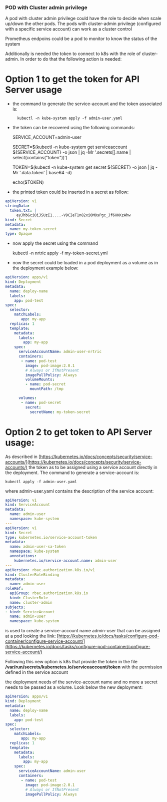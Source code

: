 ### POD with Cluster  admin privilege
A pod with cluster admin privilege could have the role to decide when scale up/down the other pods. The pods with cluster-admin privilege (configured with a specific service account) can work as a cluster control

Prometheus endpoins could be a pod to monitor to know the status of the system


Additionally is needed the token to connect to k8s with the role of cluster-admin. In order to do that the following action is needed:

# Option 1 to get the token for API Server usage

- the command to generate the service-account and the token associated is:

        kubectl -n kube-system apply -f admin-user.yaml

- the token can be recovered using the following commands:

	SERVICE_ACCOUNT=admin-user

	SECRET=$(kubectl -n kube-system get serviceaccount ${SERVICE_ACCOUNT} -o json | jq -Mr '.secrets[].name | select(contains("token"))')

	TOKEN=$(kubectl -n kube-system get secret ${SECRET} -o json | jq -Mr '.data.token' | base64 -d)

	echo($TOKEN)

- the printed token could be inserted in a secret as follow:
```yaml
apiVersion: v1
stringData:
  token.txt: |
     eyJhbGciOiJSUzI1....-V9CIeT1n82xi0M0sPgc_Jf6HKKzAhw
kind: Secret
metadata:
  name: my-token-secret
type: Opaque
```


- now apply the secret using the command

	kubectl -n nrtric apply -f my-token-secret.yml

- now the secret could be loaded in a pod deployment as a volume as in the deployment example below:

```yaml
apiVersion: apps/v1
kind: Deployment
metadata:
  name: deploy-name
  labels:
    app: pod-test
spec:
  selector:
    matchLabels:
       app: my-app           
  replicas: 1
  template:
    metadata:
      labels:
        app: my-app
    spec:
      serviceAccountName: admin-user-nrtric
      containers:
       - name: pod-test
         image: pod-image:2.0.1
         # Always or IfNotPresent
         imagePullPolicy: Always
         volumeMounts:
         - name: pod-secret
           mountPath: /tmp

      volumes:
       - name: pod-secret
         secret:
           secretName: my-token-secret
```


# Option 2 to get token to API Server usage:

As described in [https://kubernetes.io/docs/concepts/security/service-accounts/](https://kubernetes.io/docs/concepts/security/service-accounts/) the token as to be assigned using a service account directly in the deployment. The command to generate a service-account is:

	kubectl apply -f admin-user.yaml

where admin-user.yaml contains the description of the service account:

```yaml
apiVersion: v1
kind: ServiceAccount
metadata:
  name: admin-user
  namespace: kube-system
---
apiVersion: v1
kind: Secret
type: kubernetes.io/service-account-token
metadata:
  name: admin-user-sa-token
  namespace: kube-system
  annotations:
    kubernetes.io/service-account.name: admin-user
---
apiVersion: rbac.authorization.k8s.io/v1
kind: ClusterRoleBinding
metadata:
  name: admin-user
roleRef:
  apiGroup: rbac.authorization.k8s.io
  kind: ClusterRole
  name: cluster-admin
subjects:
- kind: ServiceAccount
  name: admin-user
  namespace: kube-system
```

is used to create a service-account name admin-user that can be assigned at a pod looking the link: [https://kubernetes.io/docs/tasks/configure-pod-container/configure-service-account/](https://kubernetes.io/docs/tasks/configure-pod-container/configure-service-account/)

Following this new option is k8s that provide the token in the file **/var/run/secrets/kubernetes.io/serviceaccount/token** with the permission defined in the service account

the deployment needs of the service-account name and no more a secret needs to be passed as a volume. Look below the new deployment:


```yaml
apiVersion: apps/v1
kind: Deployment
metadata:
  name: deploy-name
  labels:
    app: pod-test
spec:
  selector:
    matchLabels:
       app: my-app           
  replicas: 1
  template:
    metadata:
      labels:
        app: my-app
    spec:
      serviceAccountName: admin-user
      containers:
       - name: pod-test
         image: pod-image:2.0.1
         # Always or IfNotPresent
         imagePullPolicy: Always

```
